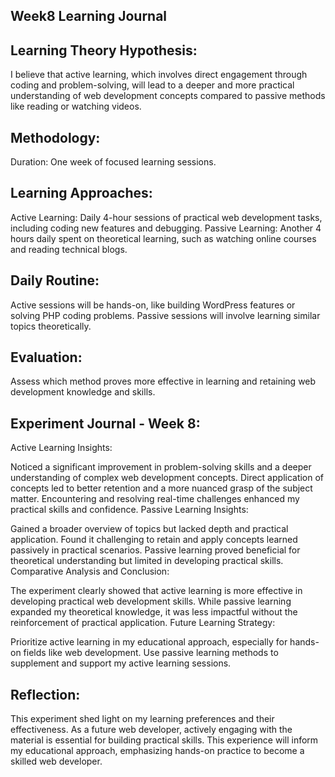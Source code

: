 ## Week8 Learning Journal

## Learning Theory Hypothesis:
I believe that active learning, which involves direct engagement through coding and problem-solving, will lead to a deeper and more practical understanding of web development concepts compared to passive methods like reading or watching videos.

## Methodology:
Duration: One week of focused learning sessions.
## Learning Approaches:
Active Learning: Daily 4-hour sessions of practical web development tasks, including coding new features and debugging.
Passive Learning: Another 4 hours daily spent on theoretical learning, such as watching online courses and reading technical blogs.
## Daily Routine:
Active sessions will be hands-on, like building WordPress features or solving PHP coding problems.
Passive sessions will involve learning similar topics theoretically.
## Evaluation:
Assess which method proves more effective in learning and retaining web development knowledge and skills.

## Experiment Journal - Week 8:
Active Learning Insights:

Noticed a significant improvement in problem-solving skills and a deeper understanding of complex web development concepts.
Direct application of concepts led to better retention and a more nuanced grasp of the subject matter.
Encountering and resolving real-time challenges enhanced my practical skills and confidence.
Passive Learning Insights:

Gained a broader overview of topics but lacked depth and practical application.
Found it challenging to retain and apply concepts learned passively in practical scenarios.
Passive learning proved beneficial for theoretical understanding but limited in developing practical skills.
Comparative Analysis and Conclusion:

The experiment clearly showed that active learning is more effective in developing practical web development skills.
While passive learning expanded my theoretical knowledge, it was less impactful without the reinforcement of practical application.
Future Learning Strategy:

Prioritize active learning in my educational approach, especially for hands-on fields like web development.
Use passive learning methods to supplement and support my active learning sessions.


## Reflection:
This experiment shed light on my learning preferences and their effectiveness. As a future web developer, actively engaging with the material is essential for building practical skills. This experience will inform my educational approach, emphasizing hands-on practice to become a skilled web developer.
